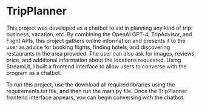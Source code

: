 # TripPlanner

This project was developed as a chatbot to aid in planning any kind of trip: business, vacation, etc. By combining the OpenAI GPT-4, TripAdvisor, and Flight APIs, this project gathers online information and presents it to the user as advice for booking flights, finding hotels, and discovering restaurants in the area provided. The user can also ask for images, reviews, price, and additional information about the locations requested. Using StreamLit, I built a frontend interface to allow users to converse with the program as a chatbot.

To run this project, use the download all required libraries using the requirements.txt file, and then run the main.py file. Once the TripPlanner frontend interface appears, you can begin conversing with the chatbot. 
